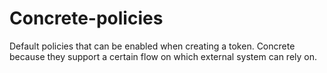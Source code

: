 # Concrete-policies
  
Default policies that can be enabled when creating a token. Concrete because they support a certain flow on which external system can rely on.
